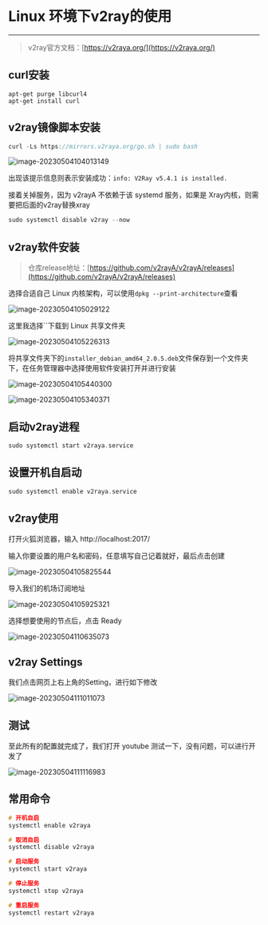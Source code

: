 # Linux 环境下v2ray的使用

---

> v2ray官方文档：[https://v2raya.org/](https://v2raya.org/)

## curl安装

```
apt-get purge libcurl4
apt-get install curl
```

## v2ray镜像脚本安装

```c
curl -Ls https://mirrors.v2raya.org/go.sh | sudo bash
```

![image-20230504104013149](https://raw.githubusercontent.com/kurisaW/picbed/main/img2023/202305041040498.png)

出现该提示信息则表示安装成功：`info: V2Ray v5.4.1 is installed.`

接着关掉服务，因为 v2rayA 不依赖于该 systemd 服务，如果是 Xray内核，则需要把后面的v2ray替换xray

```c
sudo systemctl disable v2ray --now 
```

## v2ray软件安装

> 仓库release地址：[https://github.com/v2rayA/v2rayA/releases](https://github.com/v2rayA/v2rayA/releases)

选择合适自己 Linux 内核架构，可以使用`dpkg --print-architecture`查看

![image-20230504105029122](https://raw.githubusercontent.com/kurisaW/picbed/main/img2023/202305041050162.png)

这里我选择``下载到 Linux 共享文件夹

![image-20230504105226313](https://raw.githubusercontent.com/kurisaW/picbed/main/img2023/202305041052416.png)

将共享文件夹下的`installer_debian_amd64_2.0.5.deb`文件保存到一个文件夹下，在任务管理器中选择使用软件安装打开并进行安装

![image-20230504105440300](https://raw.githubusercontent.com/kurisaW/picbed/main/img2023/202305041054352.png)

![image-20230504105340371](https://raw.githubusercontent.com/kurisaW/picbed/main/img2023/202305041053522.png)

## 启动v2ray进程

```c
sudo systemctl start v2raya.service
```

## 设置开机自启动

```c
sudo systemctl enable v2raya.service
```

## v2ray使用

打开火狐浏览器，输入 http://localhost:2017/

输入你要设置的用户名和密码，任意填写自己记着就好，最后点击创建

![image-20230504105825544](https://raw.githubusercontent.com/kurisaW/picbed/main/img2023/202305041058629.png)

导入我们的机场订阅地址

![image-20230504105925321](https://raw.githubusercontent.com/kurisaW/picbed/main/img2023/202305041100916.png)

选择想要使用的节点后，点击 Ready 

![image-20230504110635073](https://raw.githubusercontent.com/kurisaW/picbed/main/img2023/202305041106172.png)

## v2ray Settings

我们点击网页上右上角的Setting，进行如下修改

![image-20230504111011073](https://raw.githubusercontent.com/kurisaW/picbed/main/img2023/202305041110129.png)

## 测试

至此所有的配置就完成了，我们打开 youtube 测试一下，没有问题，可以进行开发了

![image-20230504111116983](https://raw.githubusercontent.com/kurisaW/picbed/main/img2023/202305041111183.png)

## 常用命令

```c
# 开机自启
systemctl enable v2raya

# 取消自启
systemctl disable v2raya

# 启动服务
systemctl start v2raya

# 停止服务
systemctl stop v2raya

# 重启服务
systemctl restart v2raya
```

